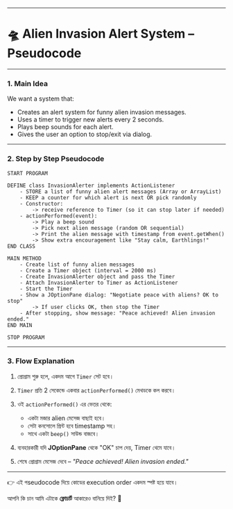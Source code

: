 
---

# 🛸 Alien Invasion Alert System – Pseudocode

---

### 1. **Main Idea**

We want a system that:

* Creates an alert system for funny alien invasion messages.
* Uses a timer to trigger new alerts every 2 seconds.
* Plays beep sounds for each alert.
* Gives the user an option to stop/exit via dialog.

---

### 2. **Step by Step Pseudocode**

```
START PROGRAM

DEFINE class InvasionAlerter implements ActionListener
    - STORE a list of funny alien alert messages (Array or ArrayList)
    - KEEP a counter for which alert is next OR pick randomly
    - Constructor:
        -> receive reference to Timer (so it can stop later if needed)
    - actionPerformed(event):
        -> Play a beep sound
        -> Pick next alien message (random OR sequential)
        -> Print the alien message with timestamp from event.getWhen()
        -> Show extra encouragement like "Stay calm, Earthlings!"
END CLASS

MAIN METHOD
    - Create list of funny alien messages
    - Create a Timer object (interval = 2000 ms)
    - Create InvasionAlerter object and pass the Timer
    - Attach InvasionAlerter to Timer as ActionListener
    - Start the Timer
    - Show a JOptionPane dialog: "Negotiate peace with aliens? OK to stop"
        -> If user clicks OK, then stop the Timer
    - After stopping, show message: "Peace achieved! Alien invasion ended."
END MAIN

STOP PROGRAM
```

---

### 3. **Flow Explanation**

1. প্রোগ্রাম শুরু হলে, একদম আগে `Timer` সেট হবে।
2. `Timer` প্রতি 2 সেকেন্ডে একবার `actionPerformed()` মেথডকে কল করবে।
3. ওই `actionPerformed()` এর ভেতর থেকে:

    * একটা মজার alien মেসেজ বাছাই হবে।
    * সেটা কনসোলে প্রিন্ট হবে timestamp সহ।
    * সাথে একটা `beep()` সাউন্ড বাজবে।
4. ব্যবহারকারী যদি **JOptionPane** থেকে "OK" চাপ দেয়, Timer থেমে যাবে।
5. শেষে প্রোগ্রাম মেসেজ দেবে – *"Peace achieved! Alien invasion ended."*

---

👉 এই পseudocode দিয়ে কোডের execution order একদম স্পষ্ট হয়ে যাবে।

আপনি কি চান আমি এটাকে **ফ্লোচার্ট** আকারেও বানিয়ে দিই? 🚀
